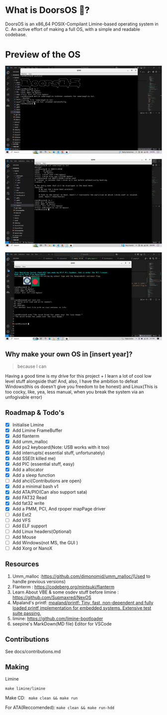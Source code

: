 # What is DoorsOS 🚪?

DoorsOS is an x86_64 POSIX-Compilant Limine-based operating system in C. An active effort of making a full OS, with a simple and readable codebase.

# Preview of the OS

![1751969142420](images/Readme/1751969142420.png)

![1751969165067](images/Readme/1751969165067.png)

![1752397140584](images/README/1752397140584.png)


## Why make your own OS in [insert year]?

> because I can

Having a good time is my drive for this project + I learn a lot of cool low level stuff alongside that! And, also, I have the ambition to defeat Windows(this os doesn't give you freedom to be honest) and Linux(This is too cocky, like, yea, less manual, when you break the system via an unfogivable error)

## Roadmap & Todo's

* [X]  Initialise Limine
* [X]  Add Limine FrameBuffer
* [X]  Add flanterm
* [X]  Add umm_malloc
* [X]  Add ps2 keyboard(Note: USB works with it too)
* [X]  Add interrupts( essential stuff, unfortunately)
* [X]  Add SSE(It killed me)
* [X]  Add PIC (essential stuff, easy)
* [X]  Add a  allocator
* [X]  Add a sleep function
* [ ]  Add ahci{Contributions are open}
* [X]  Add a minimal bash v1
* [X]  Add ATA/PIO(Can also support sata)
* [X]  Add FAT32 Read
* [X]  Add fat32 write
* [X]  Add a PMM, PCI, And rpoper mapPage driver
* [ ]  Add Ext2
* [ ]  Add VFS
* [ ]  Add ELF support
* [ ]  Add Linux headers(Optional)
* [ ]  Add Mouse
* [ ]  Add Windows(not MS, the GUI )
* [ ]  Add Xorg or NanoX

## Resources

1. Umm_malloc :https://github.com/dimonomid/umm_malloc/(Used to handle previous versions)
2. Flanterm : https://codeberg.org/mintsuki/flanterm
3. Learn About VBE & some osdev stuff before limine : https://github.com/Supmaxred/NexOS
4. Mpaland's printf: [mpaland/printf: Tiny, fast, non-dependent and fully loaded printf implementation for embedded systems. Extensive test suite passing.](https://github.com/mpaland/printf)
5. limine: https://github.com/limine-bootloader
6. seepine's MarkDown(MD file)  Editor for VSCode

## Contributions

See docs/contributions.md

## Making

Limine

```
make limine/limine
```

Make CD: ``` make clean && make run```

For ATA(Reccomended): ```make clean && make run-hdd```
